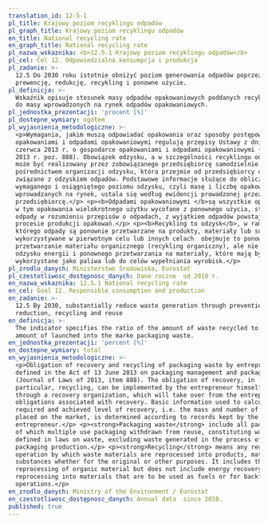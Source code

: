 ```yaml
---
translation_id: 12-5-1
pl_title: Krajowy poziom recyklingu odpadów
pl_graph_title: Krajowy poziom recyklingu odpadów
en_title: National recycling rate
en_graph_title: National recycling rate
pl_nazwa_wskaznika: <b>12.5.1 Krajowy poziom recyklingu odpadów</b>
pl_cel: Cel 12. Odpowiedzialna konsumpcja i produkcja
pl_zadanie: >-
  12.5 Do 2030 roku istotnie obniżyć poziom generowania odpadów poprzez
  prewencję, redukcję, recykling i ponowne użycie.
pl_definicja: >-
  Wskaźnik opisuje stosunek masy odpadów opakowaniowych poddanych recyklingowi
  do masy wprowadzonych na rynek odpadów opakowaniowych.
pl_jednostka_prezentacji: 'procent [%]'
pl_dostepne_wymiary: ogółem
pl_wyjasnienia_metodologiczne: >-
  <p>Wymagania, jakim muszą odpowiadać opakowania oraz sposoby postępowania z
  opakowaniami i odpadami opakowaniowymi regulują przepisy Ustawy z dnia 13
  czerwca 2013 r. o gospodarce opakowaniami i odpadami opakowaniowymi (Dz. U. z
  2013 r. poz. 888). Obowiązek odzysku, a w szczególności recyklingu odpadów,
  może być realizowany przez zobowiązanego przedsiębiorcę samodzielnie albo za
  pośrednictwem organizacji odzysku, która przejmie od przedsiębiorcy obowiązki
  związane z odzyskiem odpadów. Podstawowe informacje służące do obliczenia
  wymaganego i osiągniętego poziomu odzysku, czyli masę i liczbę opakowań
  wprowadzanych na rynek, ustala się według ewidencji prowadzonej przez
  przedsiębiorcę.</p> <p><b>Odpadami opakowaniowymi </b>są wszystkie opakowania,
  w tym opakowania wielokrotnego użytku wycofane z ponownego użycia, stanowiące
  odpady w rozumieniu przepisów o odpadach, z wyjątkiem odpadów powstających w
  procesie produkcji opakowań.</p> <p><b>Recykling to odzysk</b>, w ramach
  którego odpady są ponownie przetwarzane na produkty, materiały lub substancje
  wykorzystywane w pierwotnym celu lub innych celach  obejmuje to ponowne
  przetwarzanie materiału organicznego (recykling organiczny), ale nie obejmuje
  odzysku energii i ponownego przetwarzania na materiały, które mają być
  wykorzystane jako paliwa lub do celów wypełniania wyrobisk.</p>
pl_zrodlo_danych: Ministerstwo Środowiska, Eurostat
pl_czestotliwosc_dostępnosc_danych: Dane roczne  od 2010 r.
en_nazwa_wskaznika: 12.5.1 National recycling rate
en_cel: Goal 12. Responsible consumption and production
en_zadanie: >-
  12.5 By 2030, substantially reduce waste generation through prevention,
  reduction, recycling and reuse
en_definicja: >-
  The indicator specifies the ratio of the amount of waste recycled to total
  amount of launched into the marke packaging waste.
en_jednostka_prezentacji: 'percent [%]'
en_dostepne_wymiary: total
en_wyjasnienia_metodologiczne: >-
  <p>Obligation of recovery and recycling of packaging waste by entrepreneurs is
  defined in the Act of 13 June 2013 on packaging management and packaging waste
  (Journal of Laws of 2013, item 888). The obligation of recovery, in
  particular, recycling, can be implemented by the entrepreneur himself or
  through a recovery organization, which will take over from the entrepreneur
  obligations associated with recovery. Basic information used to calculate the
  required and achieved level of recovery, i.e. the mass and number of packaging
  placed on the market, is determined according to records kept by the
  entrepreneur.</p> <p><strong>Packaging waste</strong> include all packaging,
  of which multiple use packaging withdrawn from reuse, constituting waste as
  defined in laws on waste, excluding waste generated in the process of
  packaging production.</p> <p><strong>Recycling</strong> means any recovery
  operation by which waste materials are reprocessed into products, materials or
  substances whether for the original or other purposes. It includes the
  reprocessing of organic material but does not include energy recovery and the
  reprocessing into materials that are to be used as fuels or for backfilling
  operations.</p>
en_zrodlo_danych: Ministry of the Environment / Eurostat
en_czestotliwosc_dostępnosc_danych: Annual data  since 2010.
published: true
---
```

